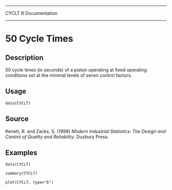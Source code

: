   ------- -----------------
  CYCLT   R Documentation
  ------- -----------------

50 Cycle Times
==============

Description
-----------

50 cycle times (in seconds) of a piston operating at fixed operating
conditions set at the minimal levels of seven control factors.

Usage
-----

    data(CYCLT)

Source
------

Kenett, R. and Zacks, S. (1998) *Modern Industrial Statistics: The
Design and Control of Quality and Reliability*. Duxbury Press.

Examples
--------

    data(CYCLT)

    summary(CYCLT)

    plot(CYCLT, type="b")

